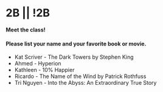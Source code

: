# 2B || !2B

**Meet the class!**

#### Please list your name and your favorite book or movie.
- Kat Scriver - The Dark Towers by Stephen King
- Ahmed - Hyperion
- Kathleen - 10% Happier
- Ricardo - The Name of the Wind by Patrick Rothfuss
- Tri Nguyen - Into the Abyss: An Extraordinary True Story
